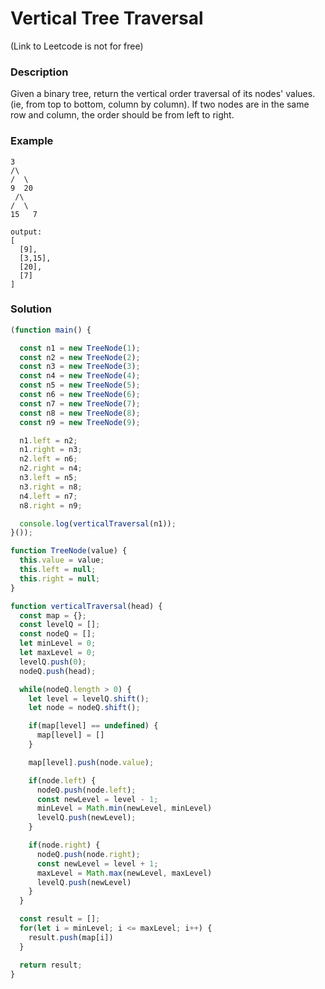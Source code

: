 # Vertical Tree Traversal

(Link to Leetcode is not for free)

### Description
Given a binary tree, return the vertical order traversal of its nodes' values. (ie, from top to bottom, column by column).
If two nodes are in the same row and column, the order should be from left to right.

### Example
```
3
/\
/  \
9  20
 /\
/  \
15   7

output:
[
  [9],
  [3,15],
  [20],
  [7]
]
```

### Solution
```js
(function main() {

  const n1 = new TreeNode(1);
  const n2 = new TreeNode(2);
  const n3 = new TreeNode(3);
  const n4 = new TreeNode(4);
  const n5 = new TreeNode(5);
  const n6 = new TreeNode(6);
  const n7 = new TreeNode(7);
  const n8 = new TreeNode(8);
  const n9 = new TreeNode(9);

  n1.left = n2;
  n1.right = n3;
  n2.left = n6;
  n2.right = n4;
  n3.left = n5;
  n3.right = n8;
  n4.left = n7;
  n8.right = n9;

  console.log(verticalTraversal(n1));
}());

function TreeNode(value) {
  this.value = value;
  this.left = null;
  this.right = null;
}

function verticalTraversal(head) {
  const map = {};
  const levelQ = [];
  const nodeQ = [];
  let minLevel = 0;
  let maxLevel = 0;  
  levelQ.push(0);
  nodeQ.push(head);

  while(nodeQ.length > 0) {
    let level = levelQ.shift();
    let node = nodeQ.shift();

    if(map[level] == undefined) {
      map[level] = []
    }

    map[level].push(node.value);

    if(node.left) {
      nodeQ.push(node.left);
      const newLevel = level - 1;
      minLevel = Math.min(newLevel, minLevel)
      levelQ.push(newLevel);
    }

    if(node.right) {
      nodeQ.push(node.right);
      const newLevel = level + 1;
      maxLevel = Math.max(newLevel, maxLevel)
      levelQ.push(newLevel)
    }
  }

  const result = [];
  for(let i = minLevel; i <= maxLevel; i++) {
    result.push(map[i])
  }

  return result;
}
```
